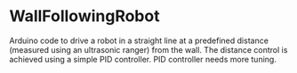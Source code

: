 # WallFollowingRobot
Arduino code to drive a robot in a straight line at a predefined distance (measured using an ultrasonic ranger) from the wall. 
The distance control is achieved using a simple PID controller. PID controller needs more tuning.
